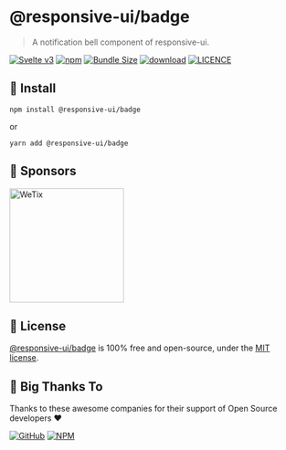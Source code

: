 
# @responsive-ui/badge

> A notification bell component of responsive-ui.

<p>

[![Svelte v3](https://img.shields.io/badge/svelte-v3-orange.svg)](https://svelte.dev)
[![npm](https://img.shields.io/npm/v/@responsive-ui/badge.svg)](https://www.npmjs.com/package/@responsive-ui/badge)
[![Bundle Size](https://badgen.net/bundlephobia/minzip/%40responsive-ui%2Fbadge)](https://bundlephobia.com/result?p=%40responsive-ui%2Fbadge)
[![download](https://img.shields.io/npm/dw/@responsive-ui/badge.svg)](https://www.npmjs.com/package/@responsive-ui/badge)
[![LICENCE](https://img.shields.io/github/license/wetix/responsive-ui)](https://github.com/wetix/responsive-ui/blob/main/LICENSE)

</p>

## 🔨 Install

```console
npm install @responsive-ui/badge
```

or

```console
yarn add @responsive-ui/badge
```

## 🔋 Sponsors

<img src="https://asset.wetix.my/images/logo/wetix.png" alt="WeTix" width="200px">

## 📄 License

[@responsive-ui/badge](https://github.com/wetix/responsive-ui/tree/main/components/badge) is 100% free and open-source, under the [MIT license](https://github.com/wetix/responsive-ui/blob/main/LICENSE).

## 🎉 Big Thanks To

Thanks to these awesome companies for their support of Open Source developers ❤

[![GitHub](https://jstools.dev/img/badges/github.svg)](https://github.com/open-source)
[![NPM](https://jstools.dev/img/badges/npm.svg)](https://www.npmjs.com/)
